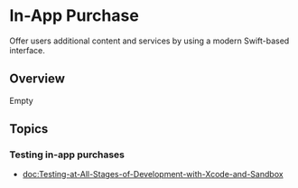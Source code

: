 # In-App Purchase

Offer users additional content and services by using a modern Swift-based interface.

## Overview

Empty

## Topics

### Testing in-app purchases

- <doc:Testing-at-All-Stages-of-Development-with-Xcode-and-Sandbox>
